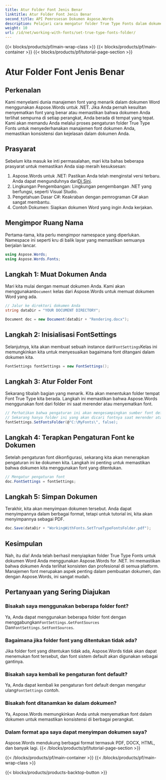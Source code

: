 ```yaml
---
title: Atur Folder Font Jenis Benar
linktitle: Atur Folder Font Jenis Benar
second_title: API Pemrosesan Dokumen Aspose.Words
description: Pelajari cara mengatur folder True Type Fonts dalam dokumen Word menggunakan Aspose.Words untuk .NET. Ikuti panduan terperinci kami, langkah demi langkah untuk memastikan manajemen font yang konsisten.
weight: 10
url: /id/net/working-with-fonts/set-true-type-fonts-folder/
---
```


{{< blocks/products/pf/main-wrap-class >}}
{{< blocks/products/pf/main-container >}}
{{< blocks/products/pf/tutorial-page-section >}}

# Atur Folder Font Jenis Benar

## Perkenalan

Kami menyelami dunia manajemen font yang menarik dalam dokumen Word menggunakan Aspose.Words untuk .NET. Jika Anda pernah kesulitan menyematkan font yang benar atau memastikan bahwa dokumen Anda terlihat sempurna di setiap perangkat, Anda berada di tempat yang tepat. Kami akan memandu Anda melalui proses pengaturan folder True Type Fonts untuk menyederhanakan manajemen font dokumen Anda, memastikan konsistensi dan kejelasan dalam dokumen Anda.

## Prasyarat

Sebelum kita masuk ke inti permasalahan, mari kita bahas beberapa prasyarat untuk memastikan Anda siap meraih kesuksesan:

1.  Aspose.Words untuk .NET: Pastikan Anda telah menginstal versi terbaru. Anda dapat mengunduhnya dari[Di Sini](https://releases.aspose.com/words/net/).
2. Lingkungan Pengembangan: Lingkungan pengembangan .NET yang berfungsi, seperti Visual Studio.
3. Pengetahuan Dasar C#: Keakraban dengan pemrograman C# akan sangat membantu.
4. Contoh Dokumen: Siapkan dokumen Word yang ingin Anda kerjakan.

## Mengimpor Ruang Nama

Pertama-tama, kita perlu mengimpor namespace yang diperlukan. Namespace ini seperti kru di balik layar yang memastikan semuanya berjalan lancar.

```csharp
using Aspose.Words;
using Aspose.Words.Fonts;
```

## Langkah 1: Muat Dokumen Anda

 Mari kita mulai dengan memuat dokumen Anda. Kami akan menggunakan`Document` kelas dari Aspose.Words untuk memuat dokumen Word yang ada.

```csharp
// Jalur ke direktori dokumen Anda
string dataDir = "YOUR DOCUMENT DIRECTORY";

Document doc = new Document(dataDir + "Rendering.docx");
```

## Langkah 2: Inisialisasi FontSettings

 Selanjutnya, kita akan membuat sebuah instance dari`FontSettings`Kelas ini memungkinkan kita untuk menyesuaikan bagaimana font ditangani dalam dokumen kita.

```csharp
FontSettings fontSettings = new FontSettings();
```

## Langkah 3: Atur Folder Font

Sekarang tibalah bagian yang menarik. Kita akan menentukan folder tempat Font True Type kita berada. Langkah ini memastikan bahwa Aspose.Words menggunakan font dari folder ini saat merender atau menyematkan font.

```csharp
// Perhatikan bahwa pengaturan ini akan mengesampingkan sumber font default apa pun yang sedang dicari secara default.
// Sekarang hanya folder ini yang akan dicari fontnya saat merender atau menanamkan font.
fontSettings.SetFontsFolder(@"C:\MyFonts\", false);
```

## Langkah 4: Terapkan Pengaturan Font ke Dokumen

Setelah pengaturan font dikonfigurasi, sekarang kita akan menerapkan pengaturan ini ke dokumen kita. Langkah ini penting untuk memastikan bahwa dokumen kita menggunakan font yang ditentukan.

```csharp
// Mengatur pengaturan font
doc.FontSettings = fontSettings;
```

## Langkah 5: Simpan Dokumen

Terakhir, kita akan menyimpan dokumen tersebut. Anda dapat menyimpannya dalam berbagai format, tetapi untuk tutorial ini, kita akan menyimpannya sebagai PDF.

```csharp
doc.Save(dataDir + "WorkingWithFonts.SetTrueTypeFontsFolder.pdf");
```

## Kesimpulan

Nah, itu dia! Anda telah berhasil menyiapkan folder True Type Fonts untuk dokumen Word Anda menggunakan Aspose.Words for .NET. Ini memastikan bahwa dokumen Anda terlihat konsisten dan profesional di semua platform. Manajemen font merupakan aspek penting dalam pembuatan dokumen, dan dengan Aspose.Words, ini sangat mudah.

## Pertanyaan yang Sering Diajukan

### Bisakah saya menggunakan beberapa folder font?
 Ya, Anda dapat menggunakan beberapa folder font dengan menggabungkan`FontSettings.GetFontSources` Dan`FontSettings.SetFontSources`.

### Bagaimana jika folder font yang ditentukan tidak ada?
Jika folder font yang ditentukan tidak ada, Aspose.Words tidak akan dapat menemukan font tersebut, dan font sistem default akan digunakan sebagai gantinya.

### Bisakah saya kembali ke pengaturan font default?
 Ya, Anda dapat kembali ke pengaturan font default dengan mengatur ulang`FontSettings` contoh.

### Bisakah font ditanamkan ke dalam dokumen?
Ya, Aspose.Words memungkinkan Anda untuk menyematkan font dalam dokumen untuk memastikan konsistensi di berbagai perangkat.

### Dalam format apa saya dapat menyimpan dokumen saya?
Aspose.Words mendukung berbagai format termasuk PDF, DOCX, HTML, dan banyak lagi.
{{< /blocks/products/pf/tutorial-page-section >}}

{{< /blocks/products/pf/main-container >}}
{{< /blocks/products/pf/main-wrap-class >}}

{{< blocks/products/products-backtop-button >}}
